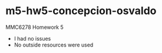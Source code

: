 # m5-hw5-concepcion-osvaldo
 MMC6278 Homework 5

* I had no issues
* No outside resources were used
